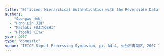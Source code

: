 ```yaml
---
title: "Efficient Hierarchical Authentication with the Reversible Data Hiding"
authors:
  - "Seungwu HAN"
  - "Hong Lin JIN"
  - "Masaaki FUJIYOSHI"
  - "Hitoshi KIYA"
year: 2007
type: "domestic"
venue: "IEICE Signal Processing Symposium, pp. A4-4, 仙台市青葉区, 2007-11-08."
---
```

